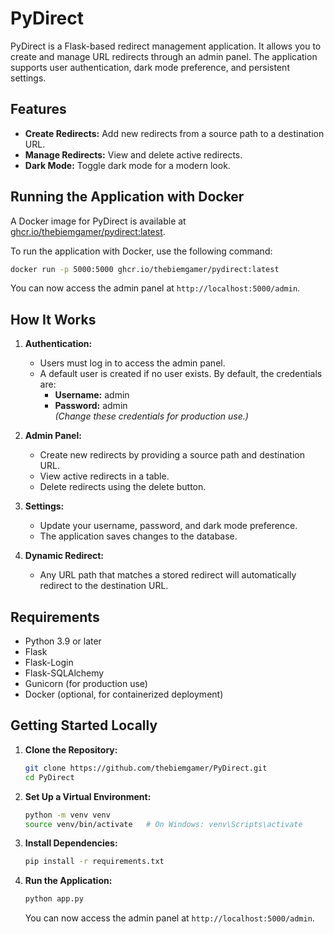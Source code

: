 # PyDirect

PyDirect is a Flask-based redirect management application. It allows you to create and manage URL redirects through an admin panel. The application supports user authentication, dark mode preference, and persistent settings.

## Features

- **Create Redirects:** Add new redirects from a source path to a destination URL.
- **Manage Redirects:** View and delete active redirects.
- **Dark Mode:** Toggle dark mode for a modern look.

## Running the Application with Docker

A Docker image for PyDirect is available at [ghcr.io/thebiemgamer/pydirect:latest](https://ghcr.io/thebiemgamer/pydirect:latest).

To run the application with Docker, use the following command:

```bash
docker run -p 5000:5000 ghcr.io/thebiemgamer/pydirect:latest
```

You can now access the admin panel at `http://localhost:5000/admin`.

## How It Works

1. **Authentication:**  
   - Users must log in to access the admin panel.
   - A default user is created if no user exists. By default, the credentials are:
     - **Username:** admin
     - **Password:** admin  
     *(Change these credentials for production use.)*

2. **Admin Panel:**  
   - Create new redirects by providing a source path and destination URL.
   - View active redirects in a table.
   - Delete redirects using the delete button.

3. **Settings:**  
   - Update your username, password, and dark mode preference.
   - The application saves changes to the database.

4. **Dynamic Redirect:**  
   - Any URL path that matches a stored redirect will automatically redirect to the destination URL.

## Requirements

- Python 3.9 or later
- Flask
- Flask-Login
- Flask-SQLAlchemy
- Gunicorn (for production use)
- Docker (optional, for containerized deployment)

## Getting Started Locally

1. **Clone the Repository:**

   ```bash
   git clone https://github.com/thebiemgamer/PyDirect.git
   cd PyDirect
   ```

2. **Set Up a Virtual Environment:**

   ```bash
   python -m venv venv
   source venv/bin/activate   # On Windows: venv\Scripts\activate
   ```

3. **Install Dependencies:**

   ```bash
   pip install -r requirements.txt
   ```

4. **Run the Application:**

   ```bash
   python app.py
   ```

   You can now access the admin panel at `http://localhost:5000/admin`.